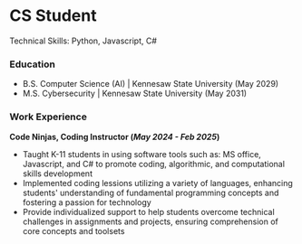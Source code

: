 # CS Student
Technical Skills: Python, Javascript, C# 

### Education
- B.S. Computer Science (AI) | Kennesaw State University (May 2029)
- M.S. Cybersecurity | Kennesaw State University (May 2031)

### Work Experience 
**Code Ninjas, Coding Instructor (_May 2024 - Feb 2025_)**
- Taught K-11 students in using software tools such as: MS office, Javascript, and C# to promote coding, algorithmic, and computational skills development
- Implemented coding lessions utilizing a variety of languages, enhancing students' understanding of fundamental programming concepts and fostering a passion for technology
- Provide individualized support to help students overcome technical challenges in assignments and projects, ensuring comprehension of core concepts and toolsets

